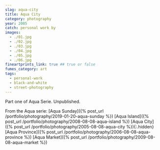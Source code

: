 ```yaml
---
slag: aqua-city
title: Aqua City
category: photography
year: 2005
catch: personal work by
images:
  - ./01.jpg
  - ./02.jpg
  - ./03.jpg
  - ./04.jpg
  - ./05.jpg
  - ./06.jpg
fineartprints_link: true ## true or false
fumes_category: art
tags:
  - personal-work
  - black-and-white
  - street-photography
---
```


Part one of Aqua Serie. Unpublished.

From the Aqua serie:
[Aqua Sunday]({% post_url /portfolio/photography/2019-01-20-aqua-sunday %})
[Aqua Island]({% post_url /portfolio/photography/2008-08-08-aqua-island %})
[Aqua City]({% post_url /portfolio/photography/2005-08-08-aqua-city %}){:.hidden}
[Aqua Province]({% post_url /portfolio/photography/2006-08-08-aqua-province %})
[Aqua Market]({% post_url /portfolio/photography/2009-08-08-aqua-market %})
